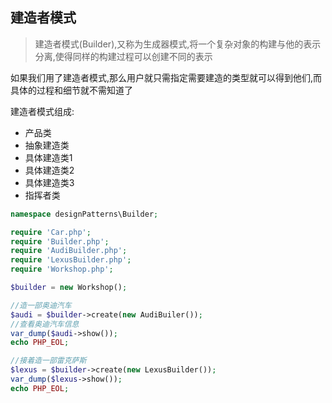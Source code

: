 ## 建造者模式


> 建造者模式(Builder),又称为生成器模式,将一个复杂对象的构建与他的表示分离,使得同样的构建过程可以创建不同的表示

如果我们用了建造者模式,那么用户就只需指定需要建造的类型就可以得到他们,而具体的过程和细节就不需知道了


建造者模式组成:

- 产品类
- 抽象建造类
- 具体建造类1
- 具体建造类2
- 具体建造类3
- 指挥者类


```php
namespace designPatterns\Builder;

require 'Car.php';
require 'Builder.php';
require 'AudiBuilder.php';
require 'LexusBuilder.php';
require 'Workshop.php';

$builder = new Workshop();

//造一部奥迪汽车
$audi = $builder->create(new AudiBuiler());
//查看奥迪汽车信息
var_dump($audi->show());
echo PHP_EOL;

//接着造一部雷克萨斯
$lexus = $builder->create(new LexusBuilder());
var_dump($lexus->show());
echo PHP_EOL;
```
